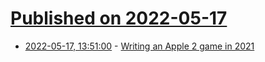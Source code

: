 # [Published on 2022-05-17](index.md)

* [2022-05-17, 13:51:00](https://news.ycombinator.com/item?id=31410617) - [Writing an Apple 2 game in 2021](https://nick.zoic.org/art/writing-an-apple-2-game-in-2021-1/)
